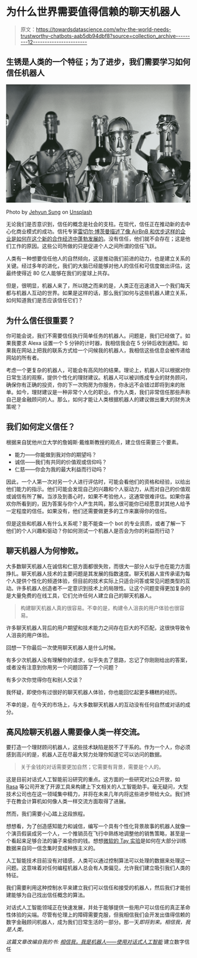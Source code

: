 # 为什么世界需要值得信赖的聊天机器人

> 原文：<https://towardsdatascience.com/why-the-world-needs-trustworthy-chatbots-aab5db94dbf8?source=collection_archive---------12----------------------->

## 生锈是人类的一个特征；为了进步，我们需要学习如何信任机器人

![](img/ab936ed177d7fb434033c6a3a3bd3c05.png)

Photo by [Jehyun Sung](https://unsplash.com/photos/xdEeLyK4iBo?utm_source=unsplash&utm_medium=referral&utm_content=creditCopyText) on [Unsplash](https://unsplash.com/search/photos/robot?utm_source=unsplash&utm_medium=referral&utm_content=creditCopyText)

无论我们是否意识到，信任的概念是社会的支柱。在现代，信任正在推动新的去中心化商业模式的成功。信托专家[雷切尔·博茨曼描述了像 AirBnB 和优步这样的企业是如何在这个新的合作经济中蓬勃发展的](https://www.nbforum.com/nbreport/rachel-botsman-economy-trust/)。没有信任，他们就不会存在；这是他们工作的原因。这些公司所做的只是促进个人之间所谓的信任飞跃。

人类有一种想要信任他人的自然倾向，这是推动我们前进的动力，也是建立关系的关键。经过多年的进化，我们的大脑已经能够对他人的信任和可信度做出评估，这最终使得近 80 亿人能够在我们的星球上共存。

但是，很明显，机器人来了，所以随之而来的是，人类正在迅速进入一个我们每天都与机器人互动的世界。如果是这样的话，那么我们如何与这些机器人建立关系，如何知道我们是否应该信任它们？

## 为什么信任很重要？

你可能会说，我们不需要信任执行简单任务的机器人。问题是，我们已经做了。如果我要求 Alexa 设置一个 5 分钟的计时器，我相信我会在 5 分钟后收到通知。如果我在网站上把我的联系方式给一个问候我的机器人，我相信这些信息会被传递给网站的所有者。

考虑一个更复杂的机器人，可能会有高风险的结果。理论上，机器人可以根据对你日常生活的观察，提供个性化的理财建议。机器人可以被训练成专业的财务顾问，确保你有正确的投资，你的下一次购房为你服务，你永远不会错过即将到来的账单。如今，理财建议是一种非常个人化的职业。作为人类，我们非常信任那些声称自己是金融顾问的人。那么，如何才能让人类根据机器人的建议做出重大的财务决策呢？

## 我们如何定义信任？

根据来自犹他州立大学的詹姆斯·戴维斯教授的观点，建立信任需要三个要素。

*   能力——你能做到我对你的期望吗？
*   诚信——我们有共同的价值观或信仰吗？
*   仁慈——你会为我的最大利益而行动吗？

因此，一个人第一次对另一个人进行评估时，可能会看他们的资格和经验，以给出他们能力的指示。他们可能会发现自己的兴趣和个人驱动力，从而对自己的价值观或诚信有所了解。当涉及到善心时，如果不考验他人，这通常很难评估。如果你喜欢你所看到的，因为答案与你个人产生共鸣，那么很可能你已经愿意对其他人给予一定程度的信任。如果没有，他们还需要做更多的工作来赢得你的信任。

但是这些和机器人有什么关系呢？能不能查一个 bot 的专业资质，或者了解一下他们的个人兴趣和驱动？你如何测试一个机器人是否会为你的利益而行动？

## 聊天机器人为何惨败。

大多数聊天机器人在诚信和仁慈方面都很失败，而很大一部分人似乎也在能力方面挣扎。聊天机器人技术的主要问题是其发展的指数速度。聊天机器人宣传承诺为每个人提供个性化的频道体验，但目前的技术实际上只适合问答或常见问题类型的互动。许多机器人创造者不一定意识到技术上的局限性。让这个问题变得更加复杂的是大量免费的在线工具，它们允许任何人建立自己的聊天机器人。

> 构建聊天机器人真的很容易。不幸的是，构建令人沮丧的用户体验也很容易。

许多聊天机器人背后的用户期望和技术能力之间存在巨大的不匹配，这很快导致令人沮丧的用户体验。

回想一下你最后一次使用聊天机器人是什么时候。

有多少次机器人没有理解你的请求，似乎失去了思路，忘记了你刚刚给出的答案，或者没有注意到你用另一个问题回答了一个问题？

有多少次你觉得你在和别人交谈？

我怀疑，即使你有过很好的聊天机器人体验，你也能回忆起更多糟糕的经历。

不幸的是，在今天的市场上，与大多数聊天机器人的互动没有任何自然或对话的成分。

## 高风险聊天机器人需要像人类一样交流。

要打造一个理财顾问机器人，这些技术缺陷是脱不了干系的。作为一个人，你必须感到高兴的是，机器人正在尽最大努力处理你知道它可以访问的数据。

> 关于金钱的对话需要更加自然；它需要有背景，需要是个人的。

这是目前对话式人工智能前沿研究的重点。这方面的一些研究对公众开放，如 [Rasa](https://rasa.com/) 等公司开发了开源工具来构建上下文相关的人工智能助手。毫无疑问，大型技术公司也在这一领域集中精力，并将在未来几年内将这些进步带给大众。我们终于在教会计算机如何像人类一样交流方面取得了进展。

然而，我们需要小心踏上这段旅程。

想想看，为了创造感知能力和诚信，编写一个具有个性化背景故事的机器人就像一个演员假装成另一个人，一个推销员在飞行中熟练地调整他的销售策略，甚至是一个看起来足够合法的骗子来偷你的钱。想想[微软的 Tay 实验](https://chatbotslife.com/the-accountability-of-ai-case-study-microsofts-tay-experiment-ad577015181f)是如何在大部分训练数据来自同一信念集时变成种族主义的。

人工智能技术目前没有对错感，人类可以通过控制算法可以处理的数据来处理这一问题。这意味着对任何编程机器人总会有人类偏见，允许我们建立吸引我们人类的特征。

我们需要利用这种控制水平来建立我们可以信任和接受的机器人，然后我们才能创建能够为自己找出信任概念的算法。

对话式人工智能领域正在快速发展，并处于能够提供一些用户可以信任的真正革命性体验的尖端。尽管有伦理上的障碍需要克服，但我相信我们会开发出值得信赖的数字金融顾问机器人，成为我们日常生活的一部分。那一天*即将到来。相信我，我是人类。*

*这篇文章改编自我的书:* [*相信我，我是机器人——使用对话式人工智能*](https://leanpub.com/trustmeimabot) 建立数字信任